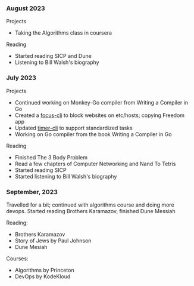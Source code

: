 ### August 2023

Projects
- Taking the Algorithms class in coursera 

Reading
- Started reading SICP and Dune
- Listening to Bill Walsh's biography

### July 2023

Projects
- Continued working on Monkey-Go compiler from Writing a Compiler in Go
- Created a [focus-cli](https://github.com/acrucetta/focus-cli) to block websites on etc/hosts; copying Freedom app
- Updated [timer-cli](https://github.com/acrucetta/time-tracker) to support standardized tasks
- Working on Go compiler from the book Writing a Compiler in Go

Reading
- Finished The 3 Body Problem
- Read a few chapters of Computer Networking and Nand To Tetris
- Started reading SICP 
- Started listening to Bill Walsh's biography

### September, 2023

Travelled for a bit; continued with algorithms course and doing more devops. Started reading Brothers Karamazov, finished Dune Messiah

Reading:
- Brothers Karamazov
- Story of Jews by Paul Johnson
- Dune Mesiah

Courses:
- Algorithms by Princeton 
- DevOps by KodeKloud